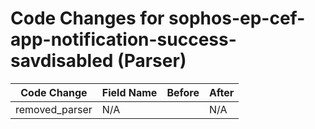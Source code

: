 # Code Changes for sophos-ep-cef-app-notification-success-savdisabled (Parser)

| Code Change | Field Name | Before | After |
|-------------|------------|--------|-------|
| removed_parser | N/A |  | N/A |